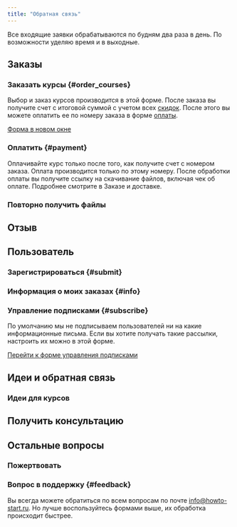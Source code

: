 ```yaml
---
title: "Обратная связь"
---
```


Все входящие заявки обрабатываются по будням два раза в день.  По
возможности уделяю время и в выходные.

## Заказы

### Заказать курсы {#order_courses}

Выбор и заказ курсов производится в этой форме.  После заказа вы
получите счет с итоговой суммой с учетом всех
[скидок](/discounts.html).  После этого вы можете оплатить ее по
номеру заказа в форме [оплаты](#payment).

<a href="https://forms.yandex.ru/u/60b39c5b9e15540a20f71f0a/" target="_blank">Форма в новом окне</a>

### Оплатить {#payment}

Оплачивайте курс только после того, как получите счет с номером
заказа.  Оплата производится только по этому номеру.  После обработки
оплаты вы получите ссылку на скачивание файлов, включая чек об
оплате.  Подробнее смотрите в Заказе и доставке.

### Повторно получить файлы

## Отзыв

## Пользователь

### Зарегистрироваться {#submit}

### Информация о моих заказах {#info}

### Управление подписками {#subscribe}

По умолчанию мы не подписываем пользователей ни на какие
информационные письма.  Если вы хотите получать такие рассылки,
настроить их можно в этой форме.

[Перейти к форме управления подписками](https://forms.yandex.ru/u/60c60da4b824e7054cb79b07/)

## Идеи и обратная связь

### Идеи для курсов

## Получить консультацию

## Остальные вопросы

### Пожертвовать

### Вопрос в поддержку {#feedback}

Вы всегда можете обратиться по всем вопросам по почте
[info@howto-start.ru](mailto:info@howto-start.ru).  Но лучше
воспользуйтесь формами выше, их обработка происходит быстрее.

